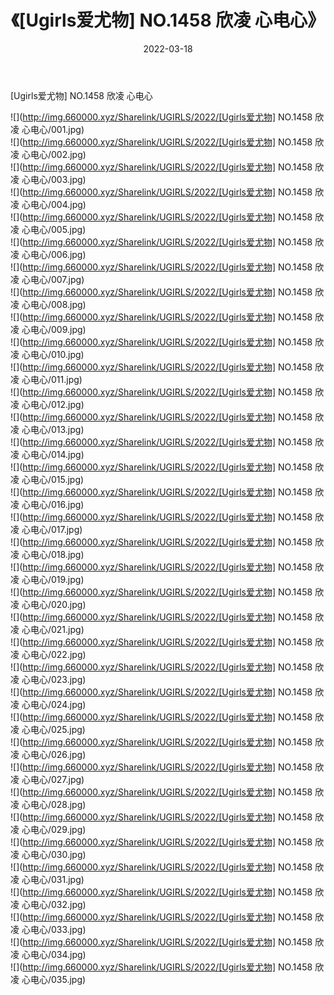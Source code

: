 ﻿---
layout: post
title:  《[Ugirls爱尤物] NO.1458 欣凌 心电心》
date:   2022-03-18
img: http://img.660000.xyz/Sharelink/UGIRLS/2022/[Ugirls爱尤物] NO.1458 欣凌 心电心/000.jpg
categories: [美女, 清纯, 唯美]
---

[Ugirls爱尤物] NO.1458 欣凌 心电心

 ![](http://img.660000.xyz/Sharelink/UGIRLS/2022/[Ugirls爱尤物] NO.1458 欣凌 心电心/001.jpg) <br>![](http://img.660000.xyz/Sharelink/UGIRLS/2022/[Ugirls爱尤物] NO.1458 欣凌 心电心/002.jpg) <br>![](http://img.660000.xyz/Sharelink/UGIRLS/2022/[Ugirls爱尤物] NO.1458 欣凌 心电心/003.jpg) <br>![](http://img.660000.xyz/Sharelink/UGIRLS/2022/[Ugirls爱尤物] NO.1458 欣凌 心电心/004.jpg) <br>![](http://img.660000.xyz/Sharelink/UGIRLS/2022/[Ugirls爱尤物] NO.1458 欣凌 心电心/005.jpg) <br>![](http://img.660000.xyz/Sharelink/UGIRLS/2022/[Ugirls爱尤物] NO.1458 欣凌 心电心/006.jpg) <br>![](http://img.660000.xyz/Sharelink/UGIRLS/2022/[Ugirls爱尤物] NO.1458 欣凌 心电心/007.jpg) <br>![](http://img.660000.xyz/Sharelink/UGIRLS/2022/[Ugirls爱尤物] NO.1458 欣凌 心电心/008.jpg) <br>![](http://img.660000.xyz/Sharelink/UGIRLS/2022/[Ugirls爱尤物] NO.1458 欣凌 心电心/009.jpg) <br>![](http://img.660000.xyz/Sharelink/UGIRLS/2022/[Ugirls爱尤物] NO.1458 欣凌 心电心/010.jpg) <br>![](http://img.660000.xyz/Sharelink/UGIRLS/2022/[Ugirls爱尤物] NO.1458 欣凌 心电心/011.jpg) <br>![](http://img.660000.xyz/Sharelink/UGIRLS/2022/[Ugirls爱尤物] NO.1458 欣凌 心电心/012.jpg) <br>![](http://img.660000.xyz/Sharelink/UGIRLS/2022/[Ugirls爱尤物] NO.1458 欣凌 心电心/013.jpg) <br>![](http://img.660000.xyz/Sharelink/UGIRLS/2022/[Ugirls爱尤物] NO.1458 欣凌 心电心/014.jpg) <br>![](http://img.660000.xyz/Sharelink/UGIRLS/2022/[Ugirls爱尤物] NO.1458 欣凌 心电心/015.jpg) <br>![](http://img.660000.xyz/Sharelink/UGIRLS/2022/[Ugirls爱尤物] NO.1458 欣凌 心电心/016.jpg) <br>![](http://img.660000.xyz/Sharelink/UGIRLS/2022/[Ugirls爱尤物] NO.1458 欣凌 心电心/017.jpg) <br>![](http://img.660000.xyz/Sharelink/UGIRLS/2022/[Ugirls爱尤物] NO.1458 欣凌 心电心/018.jpg) <br>![](http://img.660000.xyz/Sharelink/UGIRLS/2022/[Ugirls爱尤物] NO.1458 欣凌 心电心/019.jpg) <br>![](http://img.660000.xyz/Sharelink/UGIRLS/2022/[Ugirls爱尤物] NO.1458 欣凌 心电心/020.jpg) <br>![](http://img.660000.xyz/Sharelink/UGIRLS/2022/[Ugirls爱尤物] NO.1458 欣凌 心电心/021.jpg) <br>![](http://img.660000.xyz/Sharelink/UGIRLS/2022/[Ugirls爱尤物] NO.1458 欣凌 心电心/022.jpg) <br>![](http://img.660000.xyz/Sharelink/UGIRLS/2022/[Ugirls爱尤物] NO.1458 欣凌 心电心/023.jpg) <br>![](http://img.660000.xyz/Sharelink/UGIRLS/2022/[Ugirls爱尤物] NO.1458 欣凌 心电心/024.jpg) <br>![](http://img.660000.xyz/Sharelink/UGIRLS/2022/[Ugirls爱尤物] NO.1458 欣凌 心电心/025.jpg) <br>![](http://img.660000.xyz/Sharelink/UGIRLS/2022/[Ugirls爱尤物] NO.1458 欣凌 心电心/026.jpg) <br>![](http://img.660000.xyz/Sharelink/UGIRLS/2022/[Ugirls爱尤物] NO.1458 欣凌 心电心/027.jpg) <br>![](http://img.660000.xyz/Sharelink/UGIRLS/2022/[Ugirls爱尤物] NO.1458 欣凌 心电心/028.jpg) <br>![](http://img.660000.xyz/Sharelink/UGIRLS/2022/[Ugirls爱尤物] NO.1458 欣凌 心电心/029.jpg) <br>![](http://img.660000.xyz/Sharelink/UGIRLS/2022/[Ugirls爱尤物] NO.1458 欣凌 心电心/030.jpg) <br>![](http://img.660000.xyz/Sharelink/UGIRLS/2022/[Ugirls爱尤物] NO.1458 欣凌 心电心/031.jpg) <br>![](http://img.660000.xyz/Sharelink/UGIRLS/2022/[Ugirls爱尤物] NO.1458 欣凌 心电心/032.jpg) <br>![](http://img.660000.xyz/Sharelink/UGIRLS/2022/[Ugirls爱尤物] NO.1458 欣凌 心电心/033.jpg) <br>![](http://img.660000.xyz/Sharelink/UGIRLS/2022/[Ugirls爱尤物] NO.1458 欣凌 心电心/034.jpg) <br>![](http://img.660000.xyz/Sharelink/UGIRLS/2022/[Ugirls爱尤物] NO.1458 欣凌 心电心/035.jpg) <br>